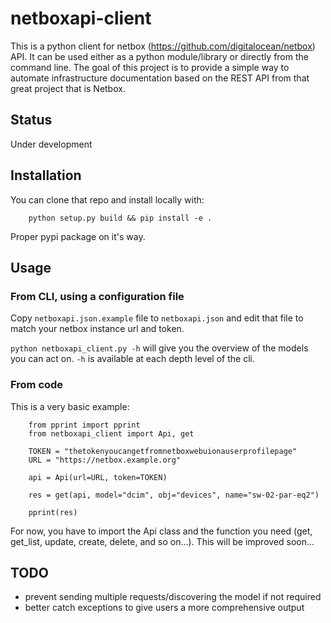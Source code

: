 # netboxapi-client

This is a python client for netbox (https://github.com/digitalocean/netbox) API. It can be used either as a python module/library or directly from the command line.
The goal of this project is to provide a simple way to automate infrastructure documentation based on the REST API from that great project that is Netbox.

## Status

Under development

## Installation

You can clone that repo and install locally with:

		python setup.py build && pip install -e .

Proper pypi package on it's way.

## Usage

### From CLI, using a configuration file

Copy `netboxapi.json.example` file to `netboxapi.json` and edit that file to match your netbox instance url and token.

`python netboxapi_client.py -h` will give you the overview of the models you can act on. `-h` is available at each depth level of the cli.

### From code

This is a very basic example:

		from pprint import pprint
		from netboxapi_client import Api, get

		TOKEN = "thetokenyoucangetfromnetboxwebuionauserprofilepage"
		URL = "https://netbox.example.org"

		api = Api(url=URL, token=TOKEN)

		res = get(api, model="dcim", obj="devices", name="sw-02-par-eq2")

		pprint(res)

For now, you have to import the Api class and the function you need (get, get_list, update, create, delete, and so on...). This will be improved soon...

## TODO

- prevent sending multiple requests/discovering the model if not required
- better catch exceptions to give users a more comprehensive output
